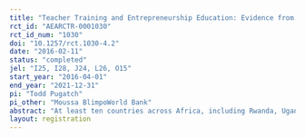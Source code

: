 ```yaml
---
title: "Teacher Training and Entrepreneurship Education: Evidence from a Curriculum Reform in Rwanda"
rct_id: "AEARCTR-0001030"
rct_id_num: "1030"
doi: "10.1257/rct.1030-4.2"
date: "2016-02-11"
status: "completed"
jel: "I25, I28, J24, L26, O15"
start_year: "2016-04-01"
end_year: "2021-12-31"
pi: "Todd Pugatch"
pi_other: "Moussa BlimpoWorld Bank"
abstract: "At least ten countries across Africa, including Rwanda, Uganda, Zambia and Namibia, are currently undergoing secondary curriculum reforms to teach youth the skills they need to succeed after school. Yet many of these reforms are not effective due to implementation challenges, particularly the prevalence of traditional rote-memorization pedagogy. This study will examine pedagogy-targeted curriculum reform and teacher training in the delivery of Rwanda’s revised secondary school entrepreneurship curriculum, to be introduced in 2016. A subset of schools will be randomly selected to receive two years of ongoing teacher training on the curriculum. A control group will receive the curriculum only. The study will measure impact on student academic and life outcomes over a period of three years. The results will inform government efforts to implement competency-based curriculum reforms in secondary schools across Africa."
layout: registration
---
```


